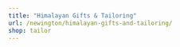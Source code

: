```yaml
---
title: "Himalayan Gifts & Tailoring"
url: /newington/himalayan-gifts-and-tailoring/
shop: tailor
---
```

